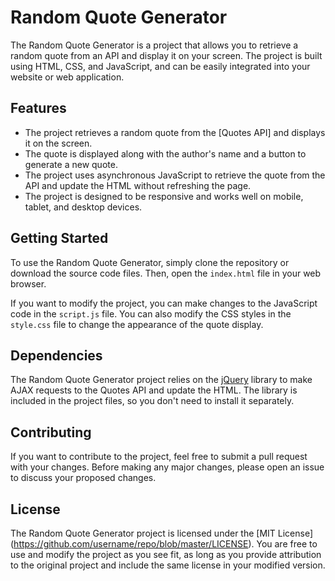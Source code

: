 # Random Quote Generator

The Random Quote Generator is a project that allows you to retrieve a random quote from an API and display it on your screen. The project is built using HTML, CSS, and JavaScript, and can be easily integrated into your website or web application.

## Features

- The project retrieves a random quote from the [Quotes API] and displays it on the screen.
- The quote is displayed along with the author's name and a button to generate a new quote.
- The project uses asynchronous JavaScript to retrieve the quote from the API and update the HTML without refreshing the page.
- The project is designed to be responsive and works well on mobile, tablet, and desktop devices.

## Getting Started

To use the Random Quote Generator, simply clone the repository or download the source code files. Then, open the `index.html` file in your web browser.

If you want to modify the project, you can make changes to the JavaScript code in the `script.js` file. You can also modify the CSS styles in the `style.css` file to change the appearance of the quote display.

## Dependencies

The Random Quote Generator project relies on the [jQuery](https://jquery.com/) library to make AJAX requests to the Quotes API and update the HTML. The library is included in the project files, so you don't need to install it separately.

## Contributing

If you want to contribute to the project, feel free to submit a pull request with your changes. Before making any major changes, please open an issue to discuss your proposed changes.

## License

The Random Quote Generator project is licensed under the [MIT License] (https://github.com/username/repo/blob/master/LICENSE). You are free to use and modify  the  project as you see fit, as long as you provide attribution to the original project and include the same license in your modified version.
